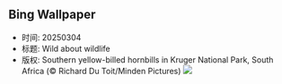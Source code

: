 ## Bing Wallpaper
- 时间: 20250304
- 标题: Wild about wildlife
- 版权: Southern yellow-billed hornbills in Kruger National Park, South Africa (© Richard Du Toit/Minden Pictures)
![](https://cn.bing.com/th?id=OHR.HornbillPair_EN-US3168408482_UHD.jpg&rf=LaDigue_UHD.jpg&pid=hp&w=3840&h=2160&rs=1&c=4)
